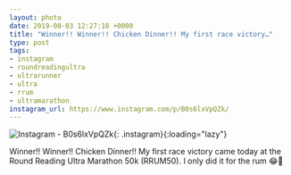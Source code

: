 ```yaml
---
layout: photo
date: 2019-08-03 12:27:18 +0000
title: "Winner!! Winner!! Chicken Dinner!! My first race victory…"
type: post
tags:
- instagram
- roundreadingultra
- ultrarunner
- ultra
- rrum
- ultramarathon
instagram_url: https://www.instagram.com/p/B0s6lxVpQZk/
---
```


![Instagram - B0s6lxVpQZk](https://gonefora.run/img/B0s6lxVpQZk.jpg){: .instagram}{:loading="lazy"}

Winner!! Winner!! Chicken Dinner!! My first race victory came today at the Round Reading Ultra Marathon 50k (RRUM50). I only did it for the rum 😂🤣
